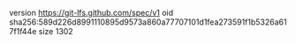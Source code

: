 version https://git-lfs.github.com/spec/v1
oid sha256:589d226d8991110895d9573a860a77707101d1fea273591f1b5326a617f1f44e
size 1302
